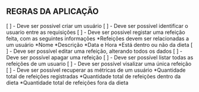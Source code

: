 
## REGRAS DA APLICAÇÃO
[ ] - Deve ser possivel criar um usuário
[ ] - Deve ser possivel identificar o usuario entre as requisições
[ ] - Deve ser possivel registar uma refeição feita, com as seguintes informações
*Refeições devem ser relacionadas a um usuário
*Nome
*Descrição
*Data e Hora
*Está dentro ou não da dieta
[ ] - Deve ser possível editar uma refeição, alterando todos os dados
[ ] - Deve ser possível apagar uma refeição
[ ] - Deve ser possível listar todas as refeições de um usuario
[ ] - Deve ser possível visalizar uma única refeição
[ ] - Deve ser possível recuperar as métricas de um usuário
*Quantidade total de refeições registradas
*Quantidade total de refeições dentro da dieta
*Quantidade total de refeições fora da dieta
